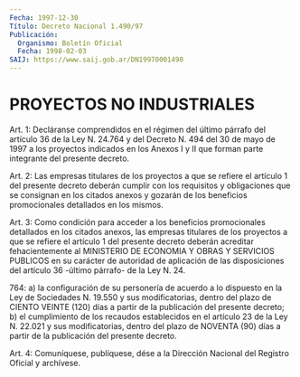 ```yaml
---
Fecha: 1997-12-30
Título: Decreto Nacional 1.490/97
Publicación:
  Organismo: Boletín Oficial
  Fecha: 1998-02-03
SAIJ: https://www.saij.gob.ar/DN19970001490
---
```

# PROYECTOS NO INDUSTRIALES

<a id="1"></a>
Art. 1: Decláranse  comprendidos  en  el  régimen  del  último párrafo del artículo 36 de la Ley N. 24.764 y del Decreto N. 494  del 30  de  mayo de 1997 a los proyectos indicados en los Anexos I y II que forman parte integrante del presente decreto.

<a id="2"></a>
Art. 2:  Las  empresas titulares de los proyectos a que se refiere el  artículo  1  del  presente  decreto  deberán  cumplir  con  los requisitos y obligaciones  que se consignan en los citados anexos y gozarán de los beneficios promocionales  detallados  en  los mismos.

<a id="3"></a>
Art. 3: Como condición para acceder a los beneficios promocionales detallados  en  los  citados anexos, las empresas titulares de  los proyectos a que se refiere  el  artículo  1  del  presente  decreto deberán acreditar fehacientemente al MINISTERIO DE ECONOMIA Y OBRAS Y  SERVICIOS PUBLICOS en su carácter de autoridad de aplicación  de las disposiciones  del artículo 36 -último párrafo- de la Ley N. 24.

764: a) la configuración de su personería de acuerdo a lo dispuesto en la Ley de Sociedades  N. 19.550 y sus modificatorias, dentro del plazo de CIENTO VEINTE (120)  días  a  partir de la publicación del presente decreto; b) el cumplimiento de  los  recaudos establecidos en  el artículo 23 de la Ley N. 22.021 y sus modificatorias, dentro del plazo  de  NOVENTA  (90)  días  a  partir de la publicación del presente decreto.

<a id="4"></a>
Art.  4: Comuníquese, publíquese, dése a  la Dirección Nacional del Registro  Oficial  y archívese.